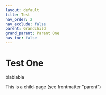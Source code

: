 ```yaml
---
layout: default
title: Test
nav_order: 2
nav_exclude: false
parent: Grandchild
grand_parent: Parent One
has_toc: false
---
```


# Test One
blablabla

This is a child-page (see frontmatter "parent")